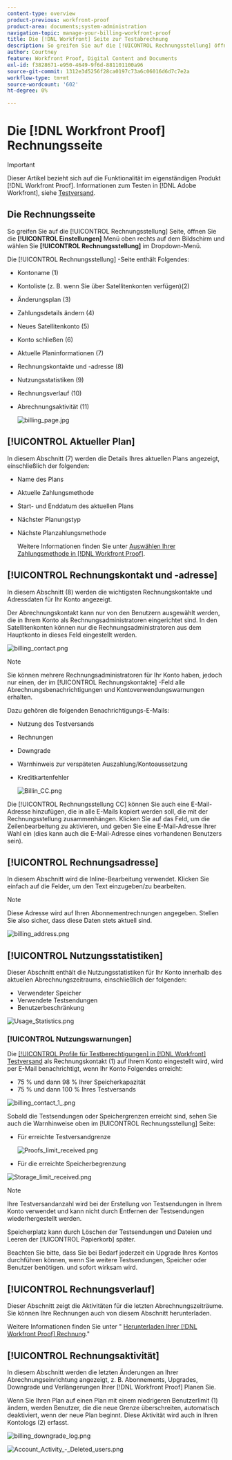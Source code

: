 ```yaml
---
content-type: overview
product-previous: workfront-proof
product-area: documents;system-administration
navigation-topic: manage-your-billing-workfront-proof
title: Die [!DNL Workfront] Seite zur Testabrechnung
description: So greifen Sie auf die [!UICONTROL Rechnungsstellung] öffnen Sie das Menü Einstellungen oben rechts im Bildschirm und wählen Sie im Dropdown-Menü Abrechnung aus.
author: Courtney
feature: Workfront Proof, Digital Content and Documents
exl-id: f3828671-e950-4649-9f6d-881101100a96
source-git-commit: 1312e3d5256f28ca0197c73a6c06016d6d7c7e2a
workflow-type: tm+mt
source-wordcount: '602'
ht-degree: 0%

---
```


# Die [!DNL Workfront Proof] Rechnungsseite

>[!IMPORTANT]
>
>Dieser Artikel bezieht sich auf die Funktionalität im eigenständigen Produkt [!DNL Workfront Proof]. Informationen zum Testen in [!DNL Adobe Workfront], siehe [Testversand](../../../review-and-approve-work/proofing/proofing.md).

## Die Rechnungsseite

So greifen Sie auf die [!UICONTROL Rechnungsstellung] Seite, öffnen Sie die **[!UICONTROL Einstellungen]** Menü oben rechts auf dem Bildschirm und wählen Sie **[!UICONTROL Rechnungsstellung]** im Dropdown-Menü.

Die [!UICONTROL Rechnungsstellung] -Seite enthält Folgendes:

* Kontoname (1)
* Kontoliste (z. B. wenn Sie über Satellitenkonten verfügen)(2)
* Änderungsplan (3)
* Zahlungsdetails ändern (4)
* Neues Satellitenkonto (5)
* Konto schließen (6)
* Aktuelle Planinformationen (7)
* Rechnungskontakte und -adresse (8)
* Nutzungsstatistiken (9)
* Rechnungsverlauf (10)
* Abrechnungsaktivität (11)

   ![billing_page.jpg](assets/billing-page-350x315.jpg)

## [!UICONTROL Aktueller Plan]

In diesem Abschnitt (7) werden die Details Ihres aktuellen Plans angezeigt, einschließlich der folgenden:

* Name des Plans
* Aktuelle Zahlungsmethode
* Start- und Enddatum des aktuellen Plans
* Nächster Planungstyp
* Nächste Planzahlungsmethode

   Weitere Informationen finden Sie unter [Auswählen Ihrer Zahlungsmethode in [!DNL Workfront Proof]](../../../workfront-proof/wp-billingsettings/manage-your-billing/choose-payment-method-in-wp.md).

## [!UICONTROL Rechnungskontakt und -adresse]

In diesem Abschnitt (8) werden die wichtigsten Rechnungskontakte und Adressdaten für Ihr Konto angezeigt.

Der Abrechnungskontakt kann nur von den Benutzern ausgewählt werden, die in Ihrem Konto als Rechnungsadministratoren eingerichtet sind. In den Satellitenkonten können nur die Rechnungsadministratoren aus dem Hauptkonto in dieses Feld eingestellt werden.

![billing_contact.png](assets/billing-contact-350x137.png)

>[!NOTE]
>
> Sie können mehrere Rechnungsadministratoren für Ihr Konto haben, jedoch nur einen, der im [!UICONTROL Rechnungskontakte] -Feld alle Abrechnungsbenachrichtigungen und Kontoverwendungswarnungen erhalten.

Dazu gehören die folgenden Benachrichtigungs-E-Mails:

* Nutzung des Testversands
* Rechnungen
* Downgrade
* Warnhinweis zur verspäteten Auszahlung/Kontoaussetzung
* Kreditkartenfehler

   ![Billin_CC.png](assets/billin-cc-350x103.png)

Die [!UICONTROL Rechnungsstellung CC] können Sie auch eine E-Mail-Adresse hinzufügen, die in alle E-Mails kopiert werden soll, die mit der Rechnungsstellung zusammenhängen. Klicken Sie auf das Feld, um die Zeilenbearbeitung zu aktivieren, und geben Sie eine E-Mail-Adresse Ihrer Wahl ein (dies kann auch die E-Mail-Adresse eines vorhandenen Benutzers sein).

## [!UICONTROL Rechnungsadresse]

In diesem Abschnitt wird die Inline-Bearbeitung verwendet. Klicken Sie einfach auf die Felder, um den Text einzugeben/zu bearbeiten.

>[!NOTE]
>
> Diese Adresse wird auf Ihren Abonnementrechnungen angegeben. Stellen Sie also sicher, dass diese Daten stets aktuell sind.

![billing_address.png](assets/billing-address-350x199.png)

## [!UICONTROL Nutzungsstatistiken]

Dieser Abschnitt enthält die Nutzungsstatistiken für Ihr Konto innerhalb des aktuellen Abrechnungszeitraums, einschließlich der folgenden:

* Verwendeter Speicher
* Verwendete Testsendungen
* Benutzerbeschränkung

![Usage_Statistics.png](assets/usage-statistics-350x51.png)

### [!UICONTROL Nutzungswarnungen]

Die [[!UICONTROL Profile für Testberechtigungen] in [!DNL Workfront] Testversand](../../../workfront-proof/wp-acct-admin/account-settings/proof-perm-profiles-in-wp.md) als Rechnungskontakt (1) auf Ihrem Konto eingestellt wird, wird per E-Mail benachrichtigt, wenn Ihr Konto Folgendes erreicht:

* 75 % und dann 98 % Ihrer Speicherkapazität
* 75 % und dann 100 % Ihres Testversands

![billing_contact_1_.png](assets/billing-contact--1--350x74.png)

Sobald die Testsendungen oder Speichergrenzen erreicht sind, sehen Sie auch die Warnhinweise oben im [!UICONTROL Rechnungsstellung] Seite:

* Für erreichte Testversandgrenze

   ![Proofs_limit_received.png](assets/proofs-limit-reached-350x65.png)

* Für die erreichte Speicherbegrenzung

![Storage_limit_received.png](assets/storage-limit-reached-350x65.png)

>[!NOTE]
>
>Ihre Testversandanzahl wird bei der Erstellung von Testsendungen in Ihrem Konto verwendet und kann nicht durch Entfernen der Testsendungen wiederhergestellt werden.

Speicherplatz kann durch Löschen der Testsendungen und Dateien und Leeren der [!UICONTROL Papierkorb] später.

Beachten Sie bitte, dass Sie bei Bedarf jederzeit ein Upgrade Ihres Kontos durchführen können, wenn Sie weitere Testsendungen, Speicher oder Benutzer benötigen. und sofort wirksam wird.

## [!UICONTROL Rechnungsverlauf]

Dieser Abschnitt zeigt die Aktivitäten für die letzten Abrechnungszeiträume. Sie können Ihre Rechnungen auch von diesem Abschnitt herunterladen.

Weitere Informationen finden Sie unter &quot; [Herunterladen Ihrer [!DNL Workfront Proof] Rechnung](../../../workfront-proof/wp-billingsettings/manage-your-billing/download-wp-invoice.md).&quot;

## [!UICONTROL Rechnungsaktivität]

In diesem Abschnitt werden die letzten Änderungen an Ihrer Abrechnungseinrichtung angezeigt, z. B. Abonnements, Upgrades, Downgrade und Verlängerungen Ihrer [!DNL Workfront Proof] Planen Sie.

Wenn Sie Ihren Plan auf einen Plan mit einem niedrigeren Benutzerlimit (1) ändern, werden Benutzer, die die neue Grenze überschreiten, automatisch deaktiviert, wenn der neue Plan beginnt. Diese Aktivität wird auch in Ihren Kontologs (2) erfasst.

![billing_downgrade_log.png](assets/billing-downgrade-log-350x45.png)

![Account_Activity_-_Deleted_users.png](assets/account-activity---deleted-users-350x94.png)
